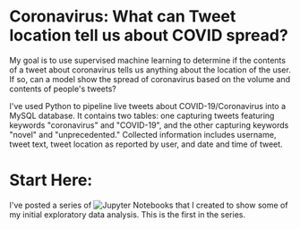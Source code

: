 # Coronavirus: What can Tweet location tell us about COVID spread?
My goal is to use supervised machine learning to determine if the contents of a tweet about coronavirus tells us anything about the location of the user. If so, can a model show the spread of coronavirus based on the volume and contents of people's tweets?

I've used Python to pipeline live tweets about COVID-19/Coronavirus into a MySQL database. It contains two tables: one capturing tweets featuring keywords "coronavirus" and "COVID-19", and the other capturing keywords "novel" and "unprecedented." Collected information includes username, tweet text, tweet location as reported by user, and date and time of tweet.

# Start Here: 
I've posted a series of ![Jupyter Notebooks](https://github.com/LBBL96/Coronavirus-on-Twitter/blob/master/Code/Jupyter%20Notebooks/EDA%20for%20UK%20vs%20USA.ipynb) that I created to show some of my initial exploratory data analysis. This is the first in the series.

